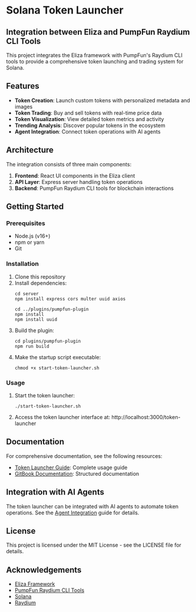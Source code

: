 # Solana Token Launcher

## Integration between Eliza and PumpFun Raydium CLI Tools

This project integrates the Eliza framework with PumpFun's Raydium CLI tools to provide a comprehensive token launching and trading system for Solana.

## Features

- **Token Creation**: Launch custom tokens with personalized metadata and images
- **Token Trading**: Buy and sell tokens with real-time price data
- **Token Visualization**: View detailed token metrics and activity
- **Trending Analysis**: Discover popular tokens in the ecosystem
- **Agent Integration**: Connect token operations with AI agents

## Architecture

The integration consists of three main components:

1. **Frontend**: React UI components in the Eliza client
2. **API Layer**: Express server handling token operations
3. **Backend**: PumpFun Raydium CLI tools for blockchain interactions

## Getting Started

### Prerequisites

- Node.js (v16+)
- npm or yarn
- Git

### Installation

1. Clone this repository
2. Install dependencies:
   ```
   cd server
   npm install express cors multer uuid axios
   
   cd ../plugins/pumpfun-plugin
   npm install
   npm install uuid
   ```
3. Build the plugin:
   ```
   cd plugins/pumpfun-plugin
   npm run build
   ```
4. Make the startup script executable:
   ```
   chmod +x start-token-launcher.sh
   ```

### Usage

1. Start the token launcher:
   ```
   ./start-token-launcher.sh
   ```
2. Access the token launcher interface at:
   http://localhost:3000/token-launcher

## Documentation

For comprehensive documentation, see the following resources:

- [Token Launcher Guide](./docs/token-launcher-guide.md): Complete usage guide
- [GitBook Documentation](./docs/gitbook/README.md): Structured documentation

## Integration with AI Agents

The token launcher can be integrated with AI agents to automate token operations. See the [Agent Integration](./docs/gitbook/developer/agent-integration.md) guide for details.

## License

This project is licensed under the MIT License - see the LICENSE file for details.

## Acknowledgements

- [Eliza Framework](https://github.com/your-org/eliza)
- [PumpFun Raydium CLI Tools](https://github.com/your-org/pumpfun-raydium-cli-tools)
- [Solana](https://solana.com)
- [Raydium](https://raydium.io)
